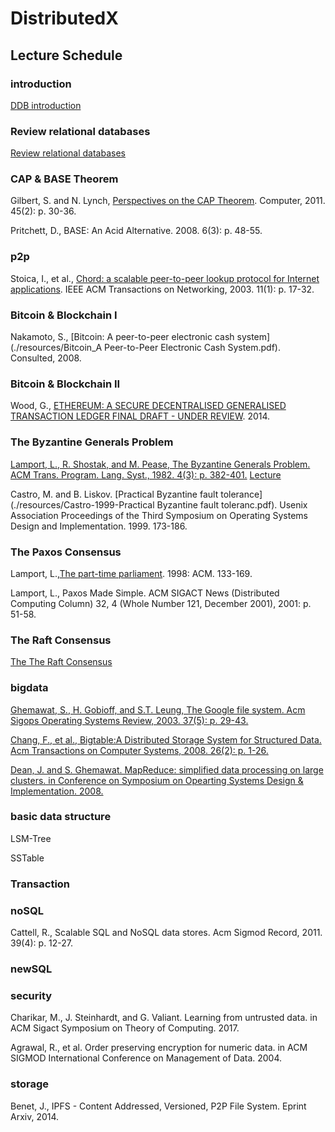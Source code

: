 # DistributedX

## Lecture Schedule

### introduction
[DDB introduction](./resources/lecture01DDbSystemIntro.pdf)

### Review relational databases
[Review relational databases](./resources/lecture002DbSystemRDbModel.pdf)

### CAP & BASE Theorem
Gilbert, S. and N. Lynch, [Perspectives on the CAP Theorem](./resources/Brewer_PerspectivesontheCAPTheorem.pdf). Computer, 2011. 45(2): p. 30-36.

Pritchett, D., BASE: An Acid Alternative. 2008. 6(3): p. 48-55.

### p2p
Stoica, I., et al., [Chord: a scalable peer-to-peer lookup protocol for Internet applications](./resources/chord_paper-ton.pdf). IEEE ACM Transactions on Networking, 2003. 11(1): p. 17-32.

### Bitcoin & Blockchain I
Nakamoto, S., [Bitcoin: A peer-to-peer electronic cash system](./resources/Bitcoin_A Peer-to-Peer Electronic Cash System.pdf). Consulted, 2008.

### Bitcoin & Blockchain II
Wood, G., [ETHEREUM: A SECURE DECENTRALISED GENERALISED TRANSACTION LEDGER FINAL DRAFT - UNDER REVIEW](./resources/ethereum_yellowpaper.pdf). 2014.

### The Byzantine Generals Problem
[Lamport, L., R. Shostak, and M. Pease, The Byzantine Generals Problem. ACM Trans. Program. Lang. Syst., 1982. 4(3): p. 382-401.](./resources/lamport82byzantine.pdf)
[Lecture](./resources/lecture01TheByzantineGeneralsProblem.pdf)

Castro, M. and B. Liskov. [Practical Byzantine fault tolerance](./resources/Castro-1999-Practical Byzantine fault toleranc.pdf). Usenix Association Proceedings of the Third Symposium on Operating Systems Design and Implementation. 1999. 173-186.

### The Paxos Consensus
Lamport, L.,[The part-time parliament](./papers/lamport-paxos.pdf). 1998: ACM. 133-169.

Lamport, L., Paxos Made Simple. ACM SIGACT News (Distributed Computing Column) 32, 4 (Whole Number 121, December 2001), 2001: p. 51-58.

### The Raft Consensus
[The The Raft Consensus](./resources/raft_paper.pdf)

### bigdata
[Ghemawat, S., H. Gobioff, and S.T. Leung, The Google file system. Acm Sigops Operating Systems Review, 2003. 37(5): p. 29-43.](./resources/GoogleFileSystem_ghemawat.pdf)

[Chang, F., et al., Bigtable:A Distributed Storage System for Structured Data. Acm Transactions on Computer Systems, 2008. 26(2): p. 1-26.](./resources/BigtableADistributedStorageSystemforStructuredDatachang.pdf)

[Dean, J. and S. Ghemawat. MapReduce: simplified data processing on large clusters. in Conference on Symposium on Opearting Systems Design & Implementation. 2008.](./resources/deanMapReduce.pdf)


### basic data structure
LSM-Tree

SSTable

### Transaction

### noSQL
Cattell, R., Scalable SQL and NoSQL data stores. Acm Sigmod Record, 2011. 39(4): p. 12-27.

### newSQL

### security
Charikar, M., J. Steinhardt, and G. Valiant. Learning from untrusted data. in ACM Sigact Symposium on Theory of Computing. 2017.

Agrawal, R., et al. Order preserving encryption for numeric data. in ACM SIGMOD International Conference on Management of Data. 2004.

### storage
Benet, J., IPFS - Content Addressed, Versioned, P2P File System. Eprint Arxiv, 2014.





